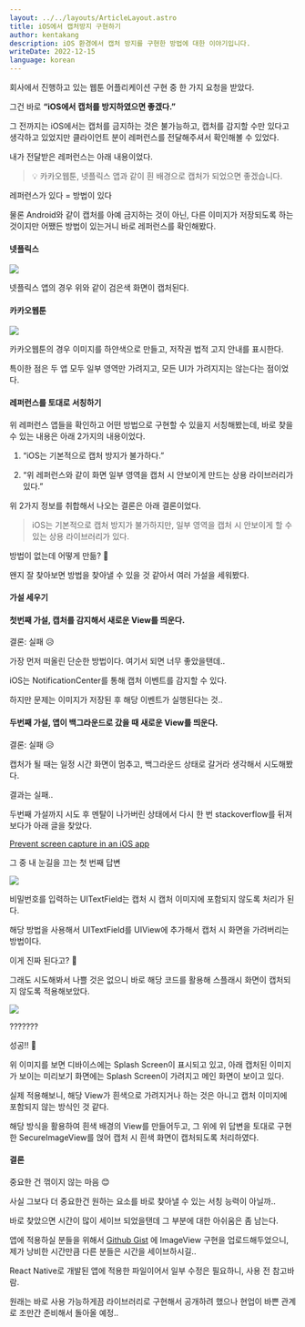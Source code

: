 ```yaml
---
layout: ../../layouts/ArticleLayout.astro
title: iOS에서 캡처방지 구현하기
author: kentakang
description: iOS 환경에서 캡처 방지를 구현한 방법에 대한 이야기입니다.
writeDate: 2022-12-15
language: korean
---
```


회사에서 진행하고 있는 웹툰 어플리케이션 구현 중 한 가지 요청을 받았다.

그건 바로 **“iOS에서 캡처를 방지하였으면 좋겠다.”**

그 전까지는 iOS에서는 캡처를 금지하는 것은 불가능하고, 캡처를 감지할 수만 있다고 생각하고 있었지만 클라이언트 분이 레퍼런스를 전달해주셔서 확인해볼 수 있었다.

내가 전달받은 레퍼런스는 아래 내용이었다.

> 💡 카카오웹툰, 넷플릭스 앱과 같이 흰 배경으로 캡처가 되었으면 좋겠습니다.

레퍼런스가 있다 = 방법이 있다

물론 Android와 같이 캡처를 아예 금지하는 것이 아닌, 다른 이미지가 저장되도록 하는 것이지만 어쨌든 방법이 있는거니 바로 레퍼런스를 확인해봤다.

#### 넷플릭스

![](/images/articles/prevent-capture-in-ios/1.png)

넷플릭스 앱의 경우 위와 같이 검은색 화면이 캡처된다.

#### 카카오웹툰

![](/images/articles/prevent-capture-in-ios/2.png)

카카오웹툰의 경우 이미지를 하얀색으로 만들고, 저작권 법적 고지 안내를 표시한다.

특이한 점은 두 앱 모두 일부 영역만 가려지고, 모든 UI가 가려지지는 않는다는 점이었다.

#### 레퍼런스를 토대로 서칭하기

위 레퍼런스 앱들을 확인하고 어떤 방법으로 구현할 수 있을지 서칭해봤는데, 바로 찾을 수 있는 내용은 아래 2가지의 내용이었다.

1. “iOS는 기본적으로 캡처 방지가 불가하다.”

2. “위 레퍼런스와 같이 화면 일부 영역을 캡처 시 안보이게 만드는 상용 라이브러리가 있다.”

위 2가지 정보를 취합해서 나오는 결론은 아래 결론이었다.

> iOS는 기본적으로 캡처 방지가 불가하지만, 일부 영역을 캡처 시 안보이게 할 수 있는 상용 라이브러리가 있다.

방법이 없는데 어떻게 만듦? 🤔

왠지 잘 찾아보면 방법을 찾아낼 수 있을 것 같아서 여러 가설을 세워봤다.

#### 가설 세우기

#### 첫번째 가설, 캡처를 감지해서 새로운 View를 띄운다.

결론: 실패 😥

가장 먼저 떠올린 단순한 방법이다. 여기서 되면 너무 좋았을탠데..

iOS는 NotificationCenter를 통해 캡처 이벤트를 감지할 수 있다.

하지만 문제는 이미지가 저장된 후 해당 이벤트가 실행된다는 것..

#### 두번째 가설, 앱이 백그라운드로 갔을 때 새로운 View를 띄운다.

결론: 실패 😥

캡처가 될 때는 일정 시간 화면이 멈추고, 백그라운드 상태로 갈거라 생각해서 시도해봤다.

결과는 실패..

두번째 가설까지 시도 후 멘탈이 나가버린 상태에서 다시 한 번 stackoverflow를 뒤져보다가 아래 글을 찾았다.

[Prevent screen capture in an iOS app](https://stackoverflow.com/questions/18680028/prevent-screen-capture-in-an-ios-app)

그 중 내 눈길을 끄는 첫 번째 답변

![](/images/articles/prevent-capture-in-ios/3.png)

비밀번호를 입력하는 UITextField는 캡처 시 캡처 이미지에 포함되지 않도록 처리가 된다.

해당 방법을 사용해서 UITextField를 UIView에 추가해서 캡처 시 화면을 가려버리는 방법이다.

이게 진짜 된다고? 🤔

그래도 시도해봐서 나쁠 것은 없으니 바로 해당 코드를 활용해 스플래시 화면이 캡처되지 않도록 적용해보았다.

![](/images/articles/prevent-capture-in-ios/4.png)

???????

성공!! 🥳

위 이미지를 보면 디바이스에는 Splash Screen이 표시되고 있고, 아래 캡처된 이미지가 보이는 미리보기 화면에는 Splash Screen이 가려지고 메인 화면이 보이고 있다.

실제 적용해보니, 해당 View가 흰색으로 가려지거나 하는 것은 아니고 캡처 이미지에 포함되지 않는 방식인 것 같다.

해당 방식을 활용하여 흰색 배경의 View를 만들어두고, 그 위에 위 답변을 토대로 구현한 SecureImageView를 얹어 캡처 시 흰색 화면이 캡처되도록 처리하였다.

#### 결론

중요한 건 꺾이지 않는 마음 😊

사실 그보다 더 중요한건 원하는 요소를 바로 찾아낼 수 있는 서칭 능력이 아닐까..

바로 찾았으면 시간이 많이 세이브 되었을탠데 그 부분에 대한 아쉬움은 좀 남는다.

앱에 적용하실 분들을 위해서 [Github Gist](https://gist.github.com/kentakang/7829d4c837900231b93ab8fbeb6628cc) 에 ImageView 구현을 업로드해두었으니, 제가 낭비한 시간만큼 다른 분들은 시간을 세이브하시길..

React Native로 개발된 앱에 적용한 파일이어서 일부 수정은 필요하니, 사용 전 참고바람.

원래는 바로 사용 가능하게끔 라이브러리로 구현해서 공개하려 했으나 현업이 바쁜 관계로 조만간 준비해서 돌아올 예정..
